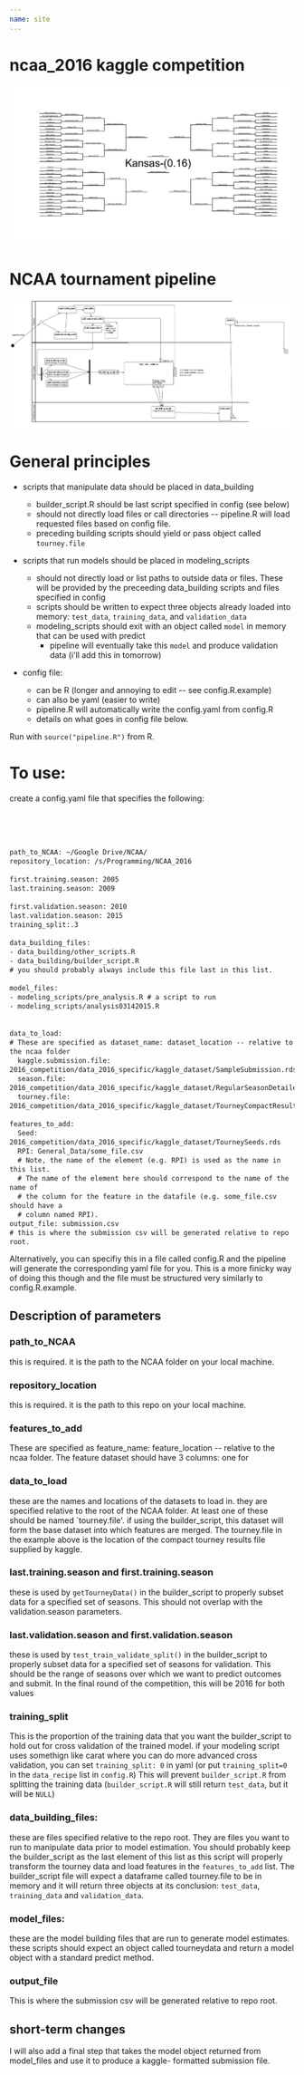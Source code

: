 ```yaml
---
name: site
---
```


# ncaa_2016 kaggle competition

![](bracket.png)



# NCAA tournament pipeline

![](ActivityDiagram1.png)

# General principles

* scripts that manipulate data should be placed in data_building
	* builder_script.R should be last script specified in config (see below)
	* should not directly load files or call directories -- pipeline.R will load requested files based on config file. 
	* preceding building scripts should yield or pass object called `tourney.file`

* scripts that run models should be placed in modeling_scripts
	* should not directly load or list paths to  outside data or files. These will be provided by the preceeding data_building scripts and files specified in config
	* scripts should be written to expect three objects already loaded into memory: `test_data`, `training_data`, and `validation_data`
	* modeling_scripts should exit with an object called `model` in memory that can be used with predict
		* pipeline will eventually take this `model` and produce validation data (i'll add this in tomorrow)
* config file:
	* can be R (longer and annoying to edit -- see config.R.example)
	* can also be yaml (easier to write)
	* pipeline.R will automatically write the config.yaml from config.R
	* details on what goes in config file below.


Run with `source("pipeline.R")` from R.

# To use: 


create a config.yaml file that specifies the following: 

```{yaml}




path_to_NCAA: ~/Google Drive/NCAA/
repository_location: /s/Programming/NCAA_2016

first.training.season: 2005
last.training.season: 2009

first.validation.season: 2010
last.validation.season: 2015
training_split:.3

data_building_files:
- data_building/other_scripts.R 
- data_building/builder_script.R
# you should probably always include this file last in this list. 

model_files:
- modeling_scripts/pre_analysis.R # a script to run
- modeling_scripts/analysis03142015.R


data_to_load:
# These are specified as dataset_name: dataset_location -- relative to the ncaa folder
  kaggle.submission.file: 2016_competition/data_2016_specific/kaggle_dataset/SampleSubmission.rds
  season.file: 2016_competition/data_2016_specific/kaggle_dataset/RegularSeasonDetailedResults.csv
  tourney.file: 2016_competition/data_2016_specific/kaggle_dataset/TourneyCompactResults.csv

features_to_add:
  Seed: 2016_competition/data_2016_specific/kaggle_dataset/TourneySeeds.rds
  RPI: General_Data/some_file.csv
  # Note, the name of the element (e.g. RPI) is used as the name in this list.
  # The name of the element here should correspond to the name of the name of
  # the column for the feature in the datafile (e.g. some_file.csv should have a
  # column named RPI).
output_file: submission.csv
# this is where the submission csv will be generated relative to repo root. 

```

Alternatively, you can specifiy this in a file called config.R and the pipeline
will generate the corresponding yaml file for you. This is a more finicky way of
doing this though and the file must be structured very similarly to
config.R.example.

## Description of parameters

### path_to_NCAA

this is required. it is the path to the NCAA folder on your local machine. 

### repository_location

this is required. it is the path to this repo on your local machine.

### features_to_add

These are specified as feature_name: feature_location -- relative to the ncaa
folder. The feature dataset should have 3 columns: one for

### data_to_load

these are the names and locations of the datasets to load in. they are specified
relative to the root of the NCAA folder. At least one of these should be named
`tourney.file'. if using the builder_script, this dataset will form the base
dataset into which features are merged. The tourney.file in the example above is
the location of the compact tourney results file supplied by kaggle.


### last.training.season and first.training.season

these is used by `getTourneyData()` in the builder_script to properly subset
data for a specified set of  seasons. This should not overlap with the
validation.season parameters.

### last.validation.season and first.validation.season

these is used by `test_train_validate_split()` in the builder_script to properly
subset data for a specified set of  seasons for validation. This should be the
range of seasons over which we want to predict outcomes and submit. In the final
round of the competition, this will be 2016 for both values

### training_split

This is the proportion of the training data that you want the builder_script to
hold out for cross validation of the trained model. if your modeling script uses
somethign like carat where you can do more advanced cross validation, you can
set `training_split: 0` in yaml (or put `training_split=0` in the `data_recipe`
list in `config.R`) This will prevent `builder_script.R` from splitting the
training data (`builder_script.R` will still return `test_data`, but it will be
`NULL`)

### data_building_files:

these are files specified relative to the repo root. They are files you want to
run to manipulate data prior to model estimation. You should probably keep the
builder_script as the last element of this list  as this script will properly
transform the tourney data and load features in the `features_to_add` list. The
builder_script file will expect a dataframe called tourney.file to be in memory
and it will return three objects at its conclusion: `test_data`, `training_data`
and `validation_data`.


### model_files: 

these are the model building files that are run to generate model estimates.
these scripts should expect an object called tourneydata and return a model
object with a standard predict method.


### output_file
This is where the submission csv will be generated relative to repo root. 

## short-term changes

I will also add a final step that takes the model object returned from
model_files and use it to produce a kaggle- formatted submission file.




